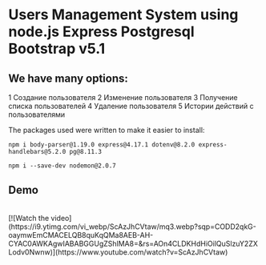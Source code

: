# Users Management System using node.js Express Postgresql Bootstrap v5.1

## We have many options:

1 Создание пользователя
2 Изменение пользователя
3 Получение списка пользователей
4 Удаление пользователя
5 Истории действий с пользователями

The packages used were written to make it easier to install:

```
npm i body-parser@1.19.0 express@4.17.1 dotenv@8.2.0 express-handlebars@5.2.0 pg@8.11.3
```

```
npm i --save-dev nodemon@2.0.7
```

## Demo
<br>
[![Watch the video](https://i9.ytimg.com/vi_webp/ScAzJhCVtaw/mq3.webp?sqp=CODD2qkG-oaymwEmCMACELQB8quKqQMa8AEB-AH-CYAC0AWKAgwIABABGGUgZShlMA8=&rs=AOn4CLDKHdHiOilQuSlzuY2ZXLodv0Nwnw)](https://www.youtube.com/watch?v=ScAzJhCVtaw)

